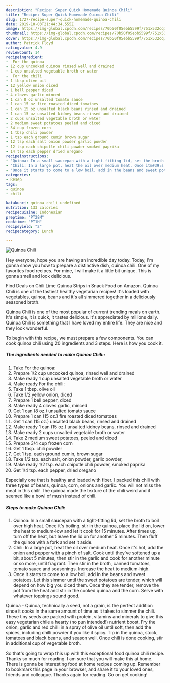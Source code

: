 ```yaml
---
description: "Recipe: Super Quick Homemade Quinoa Chili"
title: "Recipe: Super Quick Homemade Quinoa Chili"
slug: 1727-recipe-super-quick-homemade-quinoa-chili
date: 2019-10-03T21:44:34.555Z
image: https://img-global.cpcdn.com/recipes/70b50f05ebb5599f/751x532cq70/quinoa-chili-recipe-main-photo.jpg
thumbnail: https://img-global.cpcdn.com/recipes/70b50f05ebb5599f/751x532cq70/quinoa-chili-recipe-main-photo.jpg
cover: https://img-global.cpcdn.com/recipes/70b50f05ebb5599f/751x532cq70/quinoa-chili-recipe-main-photo.jpg
author: Patrick Floyd
ratingvalue: 4.9
reviewcount: 14
recipeingredient:
-  For the quinoa
- 12 cup uncooked quinoa rinsed well and drained
- 1 cup unsalted vegetable broth or water
-  For the chili
- 1 tbsp olive oil
- 12 yellow onion diced
- 1 bell pepper diced
- 4 cloves garlic minced
- 1 can 8 oz unsalted tomato sauce
- 1 can 15 oz fire roasted diced tomatoes
- 1 can 15 oz unsalted black beans rinsed and drained
- 1 can 15 oz unsalted kidney beans rinsed and drained
- 2 cups unsalted vegetable broth or water
- 2 medium sweet potatoes peeled and diced
- 34 cup frozen corn
- 1 tbsp chili powder
- 1 tsp each ground cumin brown sugar
- 12 tsp each salt onion powder garlic powder
- 12 tsp each chipotle chili powder smoked paprika
- 14 tsp each pepper dried oregano
recipeinstructions:
- "Quinoa: In a small saucepan with a tight-fitting lid, set the broth to boil over high heat. Once it&#39;s boiling, stir in the quinoa, place the lid on, lower the heat to medium-low and let it cook for 15 minutes. After times up, turn off the heat, but leave the lid on for another 5 minutes. Then fluff the quinoa with a fork and set it aside."
- "Chili: In a large pot, heat the oil over medium heat. Once it&#39;s hot, add the onion and pepper with a pinch of salt. Cook until they&#39;ve softened up a bit, about 5 minutes, then stir in the garlic and cook for another minute or so more, until fragrant. Then stir in the broth, canned tomatoes, tomato sauce and seasonings. Increase the heat to medium-high."
- "Once it starts to come to a low boil, add in the beans and sweet potatoes. Let this simmer until the sweet potatoes are tender, which will depend on how big you diced them. Once they are tender, remove the pot from the heat and stir in the cooked quinoa and the corn. Serve with whatever toppings sound good."
categories:
- Resep
tags:
- quinoa
- chili

katakunci: quinoa chili undefined
nutrition: 133 calories
recipecuisine: Indonesian
preptime: "PT28M"
cooktime: "PT1H"
recipeyield: "2"
recipecategory: Lunch

---
```



![Quinoa Chili](https://img-global.cpcdn.com/recipes/70b50f05ebb5599f/751x532cq70/quinoa-chili-recipe-main-photo.jpg)

Hey everyone, hope you are having an incredible day today. Today, I'm gonna show you how to prepare a distinctive dish, quinoa chili. One of my favorites food recipes. For mine, I will make it a little bit unique. This is gonna smell and look delicious.

Find Deals on Chili Lime Quinoa Strips in Snack Food on Amazon. Quinoa Chili is one of the tastiest healthy vegetarian recipes! It&#39;s loaded with vegetables, quinoa, beans and it&#39;s all simmered together in a deliciously seasoned broth.

Quinoa Chili is one of the most popular of current trending meals on earth. It's simple, it is quick, it tastes delicious. It's appreciated by millions daily. Quinoa Chili is something that I have loved my entire life. They are nice and they look wonderful.


To begin with this recipe, we must prepare a few components. You can cook quinoa chili using 20 ingredients and 3 steps. Here is how you cook it.

##### The ingredients needed to make Quinoa Chili::

1. Take  For the quinoa:
1. Prepare 1/2 cup uncooked quinoa, rinsed well and drained
1. Make ready 1 cup unsalted vegetable broth or water
1. Make ready  For the chili:
1. Take 1 tbsp. olive oil
1. Take 1/2 yellow onion, diced
1. Prepare 1 bell pepper, diced
1. Make ready 4 cloves garlic, minced
1. Get 1 can (8 oz.) unsalted tomato sauce
1. Prepare 1 can (15 oz.) fire roasted diced tomatoes
1. Get 1 can (15 oz.) unsalted black beans, rinsed and drained
1. Make ready 1 can (15 oz.) unsalted kidney beans, rinsed and drained
1. Make ready 2 cups unsalted vegetable broth or water
1. Take 2 medium sweet potatoes, peeled and diced
1. Prepare 3/4 cup frozen corn
1. Get 1 tbsp. chili powder
1. Get 1 tsp. each ground cumin, brown sugar
1. Take 1/2 tsp. each salt, onion powder, garlic powder,
1. Make ready 1/2 tsp. each chipotle chili powder, smoked paprika
1. Get 1/4 tsp. each pepper, dried oregano


Especially one that is healthy and loaded with fiber. I packed this chili with three types of beans, quinoa, corn, onions and garlic. You will not miss the meat in this chili! The quinoa made the texture of the chili weird and it seemed like a bowl of mush instead of chili. 

##### Steps to make Quinoa Chili:

1. Quinoa: In a small saucepan with a tight-fitting lid, set the broth to boil over high heat. Once it&#39;s boiling, stir in the quinoa, place the lid on, lower the heat to medium-low and let it cook for 15 minutes. After times up, turn off the heat, but leave the lid on for another 5 minutes. Then fluff the quinoa with a fork and set it aside.
1. Chili: In a large pot, heat the oil over medium heat. Once it&#39;s hot, add the onion and pepper with a pinch of salt. Cook until they&#39;ve softened up a bit, about 5 minutes, then stir in the garlic and cook for another minute or so more, until fragrant. Then stir in the broth, canned tomatoes, tomato sauce and seasonings. Increase the heat to medium-high.
1. Once it starts to come to a low boil, add in the beans and sweet potatoes. Let this simmer until the sweet potatoes are tender, which will depend on how big you diced them. Once they are tender, remove the pot from the heat and stir in the cooked quinoa and the corn. Serve with whatever toppings sound good.


Quinoa - Quinoa, technically a seed, not a grain, is the perfect addition since it cooks in the same amount of time as it takes to simmer the chili. These tiny seeds are packed with protein, vitamins and minerals to give this easy vegetarian chile a hearty (no pun intended!) nutrient boost. Fry the onion, garlic and red chilli in a spray of olive oil until soft, then add the spices, including chilli powder if you like it spicy. Tip in the quinoa, stock, tomatoes and black beans, and season well. Once chili is done cooking, stir in additional cup of vegetable broth. 

So that's going to wrap this up with this exceptional food quinoa chili recipe. Thanks so much for reading. I am sure that you will make this at home. There is gonna be interesting food at home recipes coming up. Remember to bookmark this page in your browser, and share it to your loved ones, friends and colleague. Thanks again for reading. Go on get cooking!
